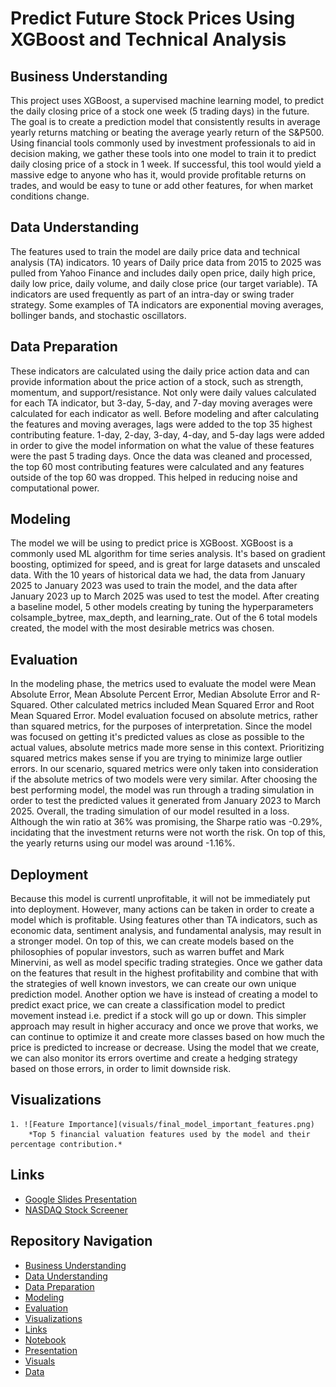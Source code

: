 # Predict Future Stock Prices Using XGBoost and Technical Analysis
## Business Understanding
This project uses XGBoost, a supervised machine learning model, to predict the daily closing price of a stock one week (5 trading days) in the future. The goal is to create a prediction model that consistently results in average yearly returns matching or beating the average yearly return of the S&P500. Using financial tools commonly used by investment professionals to aid in decision making, we gather these tools into one model to train it to predict daily closing price of a stock in 1 week. If successful, this tool would yield a massive edge to anyone who has it, would provide profitable returns on trades, and would be easy to tune or add other features, for when market conditions change.

## Data Understanding
The features used to train the model are daily price data and technical analysis (TA) indicators. 10 years of Daily price data from 2015 to 2025 was pulled from Yahoo Finance and includes daily open price, daily high price, daily low price, daily volume, and daily close price (our target variable). TA indicators are used frequently as part of an intra-day or swing trader strategy. Some examples of TA indicators are exponential moving averages, bollinger bands, and stochastic oscillators. 

## Data Preparation
These indicators are calculated using the daily price action data and can provide information about the price action of a stock, such as strength, momentum, and support/resistance. Not only were daily values calculated for each TA indicator, but 3-day, 5-day, and 7-day moving averages were calculated for each indicator as well. Before modeling and after calculating the features and moving averages, lags were added to the top 35 highest contributing feature. 1-day, 2-day, 3-day, 4-day, and 5-day lags were added in order to give the model information on what the value of these features were the past 5 trading days. Once the data was cleaned and processed, the top 60 most contributing features were calculated and any features outside of the top 60 was dropped. This helped in reducing noise and computational power. 

## Modeling
The model we will be using to predict price is XGBoost. XGBoost is a commonly used ML algorithm for time series analysis. It's based on gradient boosting, optimized for speed, and is great for large datasets and unscaled data. With the 10 years of historical data we had, the data from January 2025 to January 2023 was used to train the model, and the data after January 2023 up to March 2025 was used to test the model. After creating a baseline model, 5 other models creating by tuning the hyperparameters colsample_bytree, max_depth, and learning_rate. Out of the 6 total models created, the model with the most desirable metrics was chosen. 

## Evaluation
In the modeling phase, the metrics used to evaluate the model were Mean Absolute Error, Mean Absolute Percent Error, Median Absolute Error and R-Squared. Other calculated metrics included Mean Squared Error and Root Mean Squared Error. Model evaluation focused on absolute metrics, rather than squared metrics, for the purposes of interpretation. Since the model was focused on getting it's predicted values as close as possible to the actual values, absolute metrics made more sense in this context. Prioritizing squared metrics makes sense if you are trying to minimize large outlier errors. In our scenario, squared metrics were only taken into consideration if the absolute metrics of two models were very similar. After choosing the best performing model, the model was run through a trading simulation in order to test the predicted values it generated from January 2023 to March 2025. Overall, the trading simulation of our model resulted in a loss. Although the win ratio at 36% was promising, the Sharpe ratio was -0.29%, incidating that the investment returns were not worth the risk. On top of this, the yearly returns using our model was around -1.16%. 

## Deployment
Because this model is currentl unprofitable, it will not be immediately put into deployment. However, many actions can be taken in order to create a model which is profitable. Using features other than TA indicators, such as economic data, sentiment analysis, and fundamental analysis, may result in a stronger model. On top of this, we can create models based on the philosophies of popular investors, such as warren buffet and Mark Minervini, as well as model specific trading strategies. Once we gather data on the features that result in the highest profitability and combine that with the strategies of well known investors, we can create our own unique prediction model. Another option we have is instead of creating a model to predict exact price, we can create a classification model to predict movement instead i.e. predict if a stock will go up or down. This simpler approach may result in higher accuracy and once we prove that works, we can continue to optimize it and create more classes based on how much the price is predicted to increase or decrease. Using the model that we create, we can also monitor its errors overtime and create a hedging strategy based on those errors, in order to limit downside risk. 


## Visualizations
    1. ![Feature Importance](visuals/final_model_important_features.png)
        *Top 5 financial valuation features used by the model and their percentage contribution.*


  ## Links
  -  [Google Slides Presentation](https://docs.google.com/presentation/d/1_FdawOPQgTHqiRTw8pNXzseSlssfzFe4NdpMt1__LvY/edit?usp=sharing)
  - [NASDAQ Stock Screener](https://www.nasdaq.com/market-activity/stocks/screener)
    

## Repository Navigation
- [Business Understanding](#business-understanding)
- [Data Understanding](#data-understanding)
- [Data Preparation](#data-preparation)
- [Modeling](#modeling)
- [Evaluation](#evaluation)
- [Visualizations](#visualizations)
- [Links](#links)
- [Notebook](notebook/capstone_project.ipynb)
- [Presentation](presentation.pdf)
- [Visuals](visuals/)
- [Data](data/)